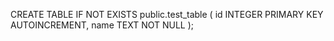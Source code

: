 CREATE TABLE IF NOT EXISTS public.test_table (
  id INTEGER PRIMARY KEY AUTOINCREMENT,
  name TEXT NOT NULL
);
